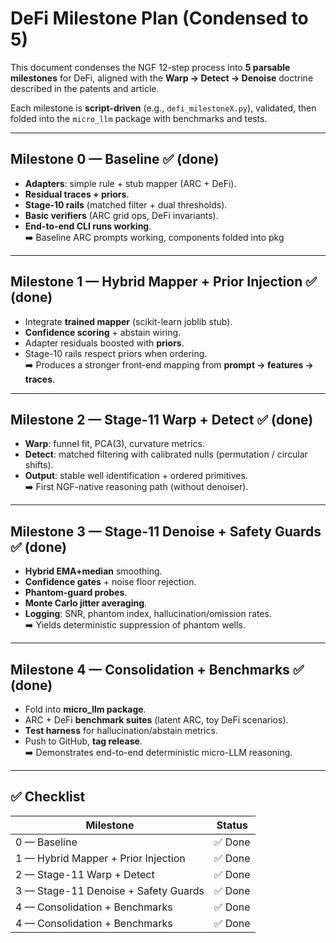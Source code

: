 # DeFi Milestone Plan (Condensed to 5)

This document condenses the NGF 12-step process into **5 parsable milestones** for DeFi, aligned with the **Warp → Detect → Denoise** doctrine described in the patents and article.  

Each milestone is **script-driven** (e.g., `defi_milestoneX.py`), validated, then folded into the `micro_llm` package with benchmarks and tests.

---

## Milestone 0 — Baseline ✅ (done)
- **Adapters**: simple rule + stub mapper (ARC + DeFi).  
- **Residual traces + priors**.  
- **Stage-10 rails** (matched filter + dual thresholds).  
- **Basic verifiers** (ARC grid ops, DeFi invariants).  
- **End-to-end CLI runs working**.  
➡️ Baseline ARC prompts working, components folded into pkg

---

## Milestone 1 — Hybrid Mapper + Prior Injection ✅ (done)
- Integrate **trained mapper** (scikit-learn joblib stub).  
- **Confidence scoring** + abstain wiring.  
- Adapter residuals boosted with **priors**.  
- Stage-10 rails respect priors when ordering.  
➡️ Produces a stronger front-end mapping from **prompt → features → traces**.

---

## Milestone 2 — Stage-11 Warp + Detect ✅ (done)
- **Warp**: funnel fit, PCA(3), curvature metrics.  
- **Detect**: matched filtering with calibrated nulls (permutation / circular shifts).  
- **Output**: stable well identification + ordered primitives.  
➡️ First NGF-native reasoning path (without denoiser).

---

## Milestone 3 — Stage-11 Denoise + Safety Guards ✅ (done)
- **Hybrid EMA+median** smoothing.  
- **Confidence gates** + noise floor rejection.  
- **Phantom-guard probes**.  
- **Monte Carlo jitter averaging**.  
- **Logging**: SNR, phantom index, hallucination/omission rates.  
➡️ Yields deterministic suppression of phantom wells.

---

## Milestone 4 — Consolidation + Benchmarks ✅ (done)
- Fold into **micro_llm package**.  
- ARC + DeFi **benchmark suites** (latent ARC, toy DeFi scenarios).  
- **Test harness** for hallucination/abstain metrics.  
- Push to GitHub, **tag release**.  
➡️ Demonstrates end-to-end deterministic micro-LLM reasoning.

---

## ✅ Checklist

| Milestone | Status |
|-----------|--------|
| 0 — Baseline | ✅ Done |
| 1 — Hybrid Mapper + Prior Injection | ✅ Done  |
| 2 — Stage-11 Warp + Detect | ✅ Done |
| 3 — Stage-11 Denoise + Safety Guards |  ✅ Done |
| 4 — Consolidation + Benchmarks | ✅ Done |
| 4 — Consolidation + Benchmarks | ✅ Done |
